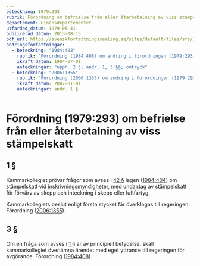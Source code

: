 ```yaml
---
beteckning: 1979:293
rubrik: Förordning om befrielse från eller återbetalning av viss stämpelskatt
departement: Finansdepartementet
utfardad_datum: 1979-05-31
publicerad_datum: 2013-08-15
pdf_url: https://svenskforfattningssamling.se/sites/default/files/sfs/1979-05/SFS1979-293.pdf
andringsforfattningar:
  - beteckning: "1984:408"
    rubrik: "Förordning (1984:408) om ändring i förordningen (1979:293) om befrielse från eller återbetalning av viss stämpelskatt"
    ikraft_datum: 1984-07-01
    anteckningar: "upph. 2 §; ändr. 1, 3 §§; omtryck"
  - beteckning: "2006:1355"
    rubrik: "Förordning (2006:1355) om ändring i förordningen (1979:293) om befrielse från eller återbetalning av viss stämpelskatt"
    ikraft_datum: 2007-01-01
    anteckningar: ändr. 1 §
---
```


# Förordning (1979:293) om befrielse från eller återbetalning av viss stämpelskatt

## 1 §

Kammarkollegiet prövar frågor som avses i [42 §](#42) lagen ([1984:404](https://selex.se/eli/sfs/1984/404)) om stämpelskatt vid inskrivningsmyndigheter, med undantag av stämpelskatt för förvärv av skepp och inteckning i skepp eller luftfartyg.

Kammarkollegiets beslut enligt första stycket får överklagas till regeringen. Förordning ([2006:1355](https://selex.se/eli/sfs/2006/1355)).

## 3 §

Om en fråga som avses i [1 §](#1) är av principiell betydelse, skall kammarkollegiet överlämna ärendet med eget yttrande till regeringen för avgörande. Förordning ([1984:408](https://selex.se/eli/sfs/1984/408)).